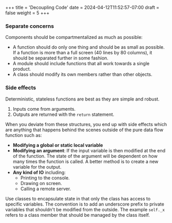 +++
title = 'Decoupling Code'
date = 2024-04-12T11:52:57-07:00
draft = false
weight = 5
+++

### Separate concerns

Components should be compartmentalized as much as possible:

- A function should do only one thing and should be as small as possible. If a function is more than a full screen (40 lines by 80 columns), it should be separated further in some fashion. 
- A module should include functions that all work towards a single product.
- A class should modify its own members rather than other objects.

### Side effects

Deterministic, stateless functions are best as they are simple and robust.

1. Inputs come from arguments.
2. Outputs are returned with the `return` statement.

When you deviate from these structures, you end up with side effects which are anything that happens behind the scenes outside of the pure data flow function such as:

- **Modifying a global or static local variable**
- **Modifying an argument**: If the input variable is then modified at the end of the function. The state of the argument will be dependent on how many times the function is called. A better method is to create a new variable for the output.
- **Any kind of IO** including:
    - Printing to the console.
    - Drawing on screen.
    - Calling a remote server.

Use classes to encapsulate state in that only the class has access to specific variables. The convention is to add an underscore prefix to private variables that shouldn't be modified from the outside. The example `self._x` refers to a class member that should be managed by the class itself.
